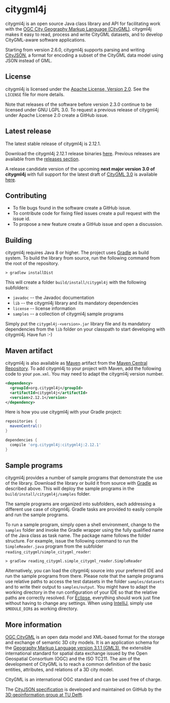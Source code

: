 citygml4j
=========

citygml4j is an open source Java class library and API for facilitating work with the
[OGC City Geography Markup Language (CityGML)](http://www.opengeospatial.org/standards/citygml). citygml4j makes it
easy to read, process and write CityGML datasets, and to develop CityGML-aware software applications.

Starting from version 2.6.0, citygml4j supports parsing and writing [CityJSON](http://www.cityjson.org/), a format for
encoding a subset of the CityGML data model using JSON instead of GML.

License
-------
citygml4j is licensed under the [Apache License, Version 2.0](http://www.apache.org/licenses/LICENSE-2.0).
See the `LICENSE` file for more details.

Note that releases of the software before version 2.3.0 continue to be licensed under GNU LGPL 3.0. To request a
previous release of citygml4j under Apache License 2.0 create a GitHub issue.

Latest release
--------------
The latest stable release of citygml4j is 2.12.1.

Download the citygml4j 2.12.1 release binaries [here](https://github.com/citygml4j/citygml4j/releases/download/v2.12.1/citygml4j-2.12.1.zip).
Previous releases are available from the [releases section](https://github.com/citygml4j/citygml4j/releases).

A release candidate version of the upcoming **next major version 3.0 of citygml4j** with full support for the latest
draft of [CityGML 3.0](https://github.com/opengeospatial/CityGML-3.0CM) is available
[here](https://github.com/citygml4j/citygml4j/releases/tag/v3.0.0-rc.4).

Contributing
------------
* To file bugs found in the software create a GitHub issue.
* To contribute code for fixing filed issues create a pull request with the issue id.
* To propose a new feature create a GitHub issue and open a discussion.

Building
--------
citygml4j requires Java 8 or higher. The project uses [Gradle](https://gradle.org/) as build system. To build the
library from source, run the following command from the root of the repository.

    > gradlew installDist

This will create a folder `build/install/citygml4j` with the following subfolders:
* `javadoc` -- the Javadoc documentation
* `lib` -- the citygml4j library and its mandatory dependencies
* `license` -- license information
* `samples` -- a collection of citygml4j sample programs

Simply put the `citygml4j-<version>.jar` library file and its mandatory dependencies from the `lib` folder on your
classpath to start developing with citygml4j. Have fun :-)

Maven artifact
--------------
citygml4j is also available as [Maven](http://maven.apache.org/) artifact from the
[Maven Central Repository](http://search.maven.org/#search%7Cga%7C1%7Ca%3A%22citygml4j%22). To add citygml4j  to your
project with Maven, add the following code to your `pom.xml`. You may need to adapt the citygml4j version number.

```xml
<dependency>
  <groupId>org.citygml4j</groupId>
  <artifactId>citygml4j</artifactId>
  <version>2.12.1</version>
</dependency>
```

Here is how you use citygml4j with your Gradle project:

```gradle
repositories {
  mavenCentral()
}

dependencies {
  compile 'org.citygml4j:citygml4j:2.12.1'
}
```

Sample programs
---------------
citygml4j provides a number of sample programs that demonstrate the use of the library. Download the library or build
it from source with [Gradle](https://gradle.org/) as described above. This will deploy the sample programs in the
`build/install/citygml4j/samples` folder.

The sample programs are organized into subfolders, each addressing a different use case of citygml4j. Gradle tasks are
provided to easily compile and run the sample programs.

To run a sample program, simply open a shell environment, change to the `samples` folder and invoke the Gradle wrapper
using the fully qualified name of the Java class as task name. The package name follows the folder structure. For
example, issue the following command to run the `SimpleReader.java` program from the subfolder
`reading_citygml/simple_citygml_reader`:

    > gradlew reading_citygml.simple_citygml_reader.SimpleReader

Alternatively, you can load the citygml4j source into your preferred IDE and run the sample programs from there. Please
note that the sample programs use relative paths to access the test datasets in the folder `samples/datasets` and to
write their output to `samples/output`. You might have to adapt the working directory in the run configuration of your
IDE so that the relative paths are correctly resolved. For [Eclipse](https://www.eclipse.org/), everything should work
just fine without having to change any settings. When using [IntelliJ](https://www.jetbrains.com/idea/), simply use
`$MODULE_DIR$` as working directory.

More information
----------------
[OGC CityGML](http://www.opengeospatial.org/standards/citygml) is an open data model and XML-based format for the
storage and exchange of semantic 3D city models. It is an application schema for the
[Geography Markup Language version 3.1.1 (GML3)](http://www.opengeospatial.org/standards/gml), the extensible
international standard for spatial data exchange issued by the Open Geospatial Consortium (OGC) and the ISO TC211.
The aim of the development of CityGML is to reach a common definition of the basic entities, attributes, and relations
of a 3D city model.

CityGML is an international OGC standard and can be used free of charge.

The [CityJSON specification](https://github.com/tudelft3d/cityjson) is developed and maintained on GitHub by the
[3D geoinformation group at TU Delft](https://3d.bk.tudelft.nl/).
